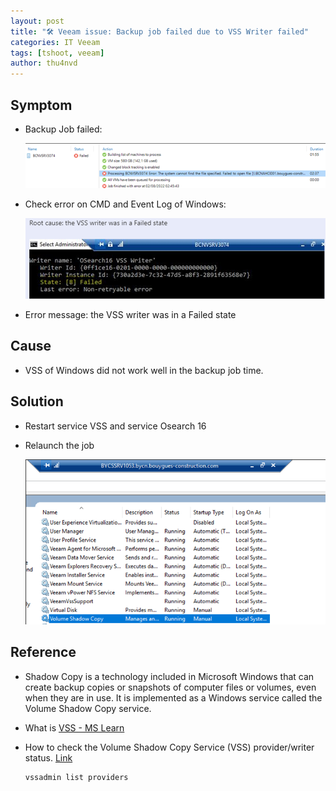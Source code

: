 ```yaml
---
layout: post
title: "🛠 Veeam issue: Backup job failed due to VSS Writer failed"
categories: IT Veeam
tags: [tshoot, veeam]
author: thu4nvd
---
```


## Symptom
* Backup Job failed:   
  
   ![Vss failed](/assets/2024/01/vss1.png)

* Check error on CMD and Event Log of Windows:   

   ![Log message](/assets/2024/01/vss3.png)

* Error message: the VSS writer was in a Failed state

## Cause
* VSS of Windows did not work well in the backup job time.

## Solution
* Restart service VSS and service Osearch 16 
* Relaunch the job

  ![Alt text](/assets/2024/01/vss2.png)


## Reference
* Shadow Copy is a technology included in Microsoft Windows that can create backup copies or snapshots of computer files or volumes, even when they are in use. It is implemented as a Windows service called the Volume Shadow Copy service.
* What is [VSS - MS Learn](https://learn.microsoft.com/en-us/windows-server/storage/file-server/volume-shadow-copy-service)
* How to check the Volume Shadow Copy Service (VSS) provider/writer status. [Link](https://www.veritas.com/support/en_US/article.100020300)

  ```cmd
  vssadmin list providers
  ```
  